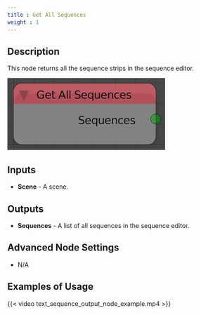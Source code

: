 ```yaml
---
title : Get All Sequences
weight : 1
---
```


## Description

This node returns all the sequence strips in the sequence editor.

![image](get_all_sequences_node.png)

## Inputs

- **Scene** - A scene.

## Outputs

- **Sequences** - A list of all sequences in the sequence editor.

## Advanced Node Settings

- N/A

## Examples of Usage

{{< video text_sequence_output_node_example.mp4 >}}

